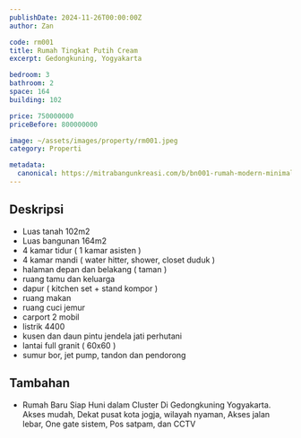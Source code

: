 ```yaml
---
publishDate: 2024-11-26T00:00:00Z
author: Zan

code: rm001
title: Rumah Tingkat Putih Cream
excerpt: Gedongkuning, Yogyakarta

bedroom: 3
bathroom: 2
space: 164
building: 102

price: 750000000
priceBefore: 800000000

image: ~/assets/images/property/rm001.jpeg
category: Properti

metadata:
  canonical: https://mitrabangunkreasi.com/b/bn001-rumah-modern-minimalis
---
```


## Deskripsi

- Luas tanah 102m2
- Luas bangunan 164m2
- 4 kamar tidur ( 1 kamar asisten )
- 4 kamar mandi ( water hitter, shower, closet duduk )
- halaman depan dan belakang ( taman )
- ruang tamu dan keluarga
- dapur ( kitchen set + stand kompor )
- ruang makan
- ruang cuci jemur
- carport 2 mobil
- listrik 4400
- kusen dan daun pintu jendela jati perhutani
- lantai full granit ( 60x60 )
- sumur bor, jet pump, tandon dan pendorong

## Tambahan
- Rumah Baru Siap Huni dalam Cluster Di Gedongkuning Yogyakarta. Akses mudah, Dekat pusat kota jogja, wilayah nyaman, Akses jalan lebar, One gate sistem, Pos satpam, dan CCTV